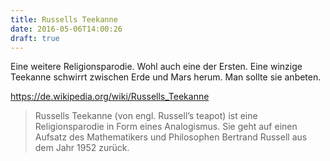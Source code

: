 ```yaml
---
title: Russells Teekanne
date: 2016-05-06T14:00:26
draft: true
---
```


Eine weitere Religionsparodie. Wohl auch eine der Ersten. Eine winzige
Teekanne schwirrt zwischen Erde und Mars herum. Man sollte sie anbeten.


https://de.wikipedia.org/wiki/Russells_Teekanne

> Russells Teekanne (von engl. Russell’s teapot) ist eine Religionsparodie
> in Form eines Analogismus. Sie geht auf einen Aufsatz des Mathematikers
> und Philosophen Bertrand Russell aus dem Jahr 1952 zurück.
